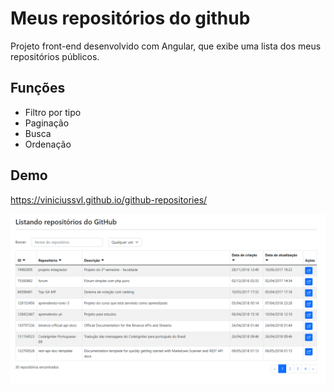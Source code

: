 # Meus repositórios do github

Projeto front-end desenvolvido com Angular, que exibe uma lista dos meus repositórios públicos.


## Funções

- Filtro por tipo
- Paginação
- Busca
- Ordenação



## Demo
https://viniciussvl.github.io/github-repositories/

![image description](src/assets/img/demo.PNG)




